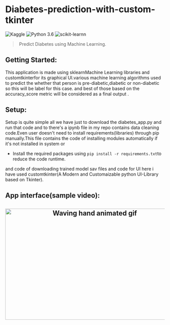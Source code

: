 # Diabetes-prediction-with-custom-tkinter
![Kaggle](https://img.shields.io/badge/Dataset-Kaggle-blue.svg) ![Python 3.6](https://img.shields.io/badge/Python-3.6-brightgreen.svg) ![scikit-learnn](https://img.shields.io/badge/Library-Scikit_Learn-orange.svg)
 > Predict Diabetes using Machine Learning. 
<!-- GETTING STARTED -->
## Getting Started:
 This application is made using sklearnMachine Learning libraries and customtkinterfor its graphical UI.various machine learning algorithms used to predict the whether that person is pre-diabetic,diabetic or non-diabetic so this will be label for this case.  and best of those based on the accuracy_score metric will be considered as a final output .


## Setup:
   Setup is quite simple all we have just to download the diabetes_app.py and run that code and to there's a ipynb file in my repo contains data cleaning code.Even user    doesn't need to install requirements(libraries) through pip manually.This file contains the code of installing modules automatically if it's not installed in system      or
   - Install the required packages using 
   `pip install -r requirements.txt`to reduce the code runtime.
   
   and code of downloading trained model sav files and code for UI here i have used customtkinter(A Modern and Customaizable python UI-Library based on Tkinter).    

## App interface(sample video):

<h2 align="center">
    <img src="https://media.tenor.com/xpxdDELDbtwAAAAM/not-yet-no.gif" 
         alt="Waving hand animated gif"
         height=350"
         width="550" />
</h2>
